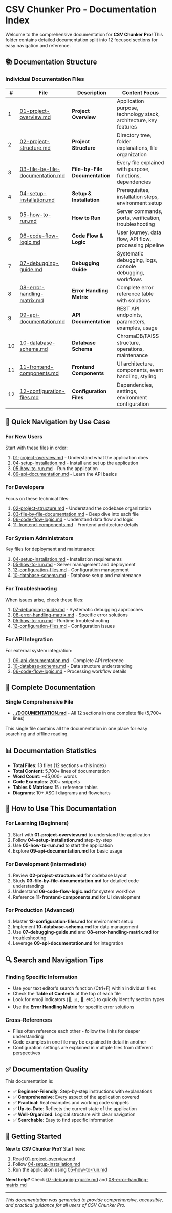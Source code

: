 # CSV Chunker Pro - Documentation Index

Welcome to the comprehensive documentation for **CSV Chunker Pro**! This folder contains detailed documentation split into 12 focused sections for easy navigation and reference.

## 📚 Documentation Structure

### **Individual Documentation Files**

| # | File | Description | Content Focus |
|---|------|-------------|---------------|
| 1 | [01-project-overview.md](01-project-overview.md) | **Project Overview** | Application purpose, technology stack, architecture, key features |
| 2 | [02-project-structure.md](02-project-structure.md) | **Project Structure** | Directory tree, folder explanations, file organization |
| 3 | [03-file-by-file-documentation.md](03-file-by-file-documentation.md) | **File-by-File Documentation** | Every file explained with purpose, functions, dependencies |
| 4 | [04-setup-installation.md](04-setup-installation.md) | **Setup & Installation** | Prerequisites, installation steps, environment setup |
| 5 | [05-how-to-run.md](05-how-to-run.md) | **How to Run** | Server commands, ports, verification, troubleshooting |
| 6 | [06-code-flow-logic.md](06-code-flow-logic.md) | **Code Flow & Logic** | User journey, data flow, API flow, processing pipeline |
| 7 | [07-debugging-guide.md](07-debugging-guide.md) | **Debugging Guide** | Systematic debugging, logs, console debugging, workflows |
| 8 | [08-error-handling-matrix.md](08-error-handling-matrix.md) | **Error Handling Matrix** | Complete error reference table with solutions |
| 9 | [09-api-documentation.md](09-api-documentation.md) | **API Documentation** | REST API endpoints, parameters, examples, usage |
| 10 | [10-database-schema.md](10-database-schema.md) | **Database Schema** | ChromaDB/FAISS structure, operations, maintenance |
| 11 | [11-frontend-components.md](11-frontend-components.md) | **Frontend Components** | UI architecture, components, event handling, styling |
| 12 | [12-configuration-files.md](12-configuration-files.md) | **Configuration Files** | Dependencies, settings, environment configuration |

## 🎯 Quick Navigation by Use Case

### **For New Users**
Start with these files in order:
1. [01-project-overview.md](01-project-overview.md) - Understand what the application does
2. [04-setup-installation.md](04-setup-installation.md) - Install and set up the application
3. [05-how-to-run.md](05-how-to-run.md) - Run the application
4. [09-api-documentation.md](09-api-documentation.md) - Learn the API basics

### **For Developers**
Focus on these technical files:
1. [02-project-structure.md](02-project-structure.md) - Understand the codebase organization
2. [03-file-by-file-documentation.md](03-file-by-file-documentation.md) - Deep dive into each file
3. [06-code-flow-logic.md](06-code-flow-logic.md) - Understand data flow and logic
4. [11-frontend-components.md](11-frontend-components.md) - Frontend architecture details

### **For System Administrators**
Key files for deployment and maintenance:
1. [04-setup-installation.md](04-setup-installation.md) - Installation requirements
2. [05-how-to-run.md](05-how-to-run.md) - Server management and deployment
3. [12-configuration-files.md](12-configuration-files.md) - Configuration management
4. [10-database-schema.md](10-database-schema.md) - Database setup and maintenance

### **For Troubleshooting**
When issues arise, check these files:
1. [07-debugging-guide.md](07-debugging-guide.md) - Systematic debugging approaches
2. [08-error-handling-matrix.md](08-error-handling-matrix.md) - Specific error solutions
3. [05-how-to-run.md](05-how-to-run.md) - Runtime troubleshooting
4. [12-configuration-files.md](12-configuration-files.md) - Configuration issues

### **For API Integration**
For external system integration:
1. [09-api-documentation.md](09-api-documentation.md) - Complete API reference
2. [10-database-schema.md](10-database-schema.md) - Data structure understanding
3. [06-code-flow-logic.md](06-code-flow-logic.md) - Processing workflow details

## 📖 Complete Documentation

### **Single Comprehensive File**
- **[../DOCUMENTATION.md](../DOCUMENTATION.md)** - All 12 sections in one complete file (5,700+ lines)

This single file contains all the documentation in one place for easy searching and offline reading.

## 📊 Documentation Statistics

- **Total Files**: 13 files (12 sections + this index)
- **Total Content**: 5,700+ lines of documentation
- **Word Count**: ~45,000+ words
- **Code Examples**: 200+ snippets
- **Tables & Matrices**: 15+ reference tables
- **Diagrams**: 10+ ASCII diagrams and flowcharts

## 🎯 How to Use This Documentation

### **For Learning (Beginners)**
1. Start with **01-project-overview.md** to understand the application
2. Follow **04-setup-installation.md** step-by-step
3. Use **05-how-to-run.md** to start the application
4. Explore **09-api-documentation.md** for basic usage

### **For Development (Intermediate)**
1. Review **02-project-structure.md** for codebase layout
2. Study **03-file-by-file-documentation.md** for detailed code understanding
3. Understand **06-code-flow-logic.md** for system workflow
4. Reference **11-frontend-components.md** for UI development

### **For Production (Advanced)**
1. Master **12-configuration-files.md** for environment setup
2. Implement **10-database-schema.md** for data management
3. Use **07-debugging-guide.md** and **08-error-handling-matrix.md** for troubleshooting
4. Leverage **09-api-documentation.md** for integration

## 🔍 Search and Navigation Tips

### **Finding Specific Information**
- Use your text editor's search function (Ctrl+F) within individual files
- Check the **Table of Contents** at the top of each file
- Look for emoji indicators (🎯, 📊, 🔧, etc.) to quickly identify section types
- Use the **Error Handling Matrix** for specific error solutions

### **Cross-References**
- Files often reference each other - follow the links for deeper understanding
- Code examples in one file may be explained in detail in another
- Configuration settings are explained in multiple files from different perspectives

## ✅ Documentation Quality

This documentation is:
- ✅ **Beginner-Friendly**: Step-by-step instructions with explanations
- ✅ **Comprehensive**: Every aspect of the application covered
- ✅ **Practical**: Real examples and working code snippets
- ✅ **Up-to-Date**: Reflects the current state of the application
- ✅ **Well-Organized**: Logical structure with clear navigation
- ✅ **Searchable**: Easy to find specific information

## 🚀 Getting Started

**New to CSV Chunker Pro?** Start here:
1. Read [01-project-overview.md](01-project-overview.md)
2. Follow [04-setup-installation.md](04-setup-installation.md)
3. Run the application using [05-how-to-run.md](05-how-to-run.md)

**Need help?** Check [07-debugging-guide.md](07-debugging-guide.md) and [08-error-handling-matrix.md](08-error-handling-matrix.md)

---

*This documentation was generated to provide comprehensive, accessible, and practical guidance for all users of CSV Chunker Pro.*
